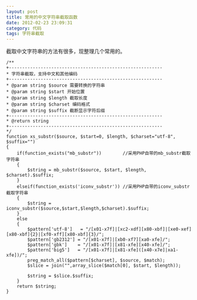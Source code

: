 ```yaml
---
layout: post
title: 常用的中文字符串截取函数
date: 2012-02-23 23:09:31
category: 代码
tags: 字符串截取
---
```



截取中文字符串的方法有很多，现整理几个常用的。 
    
    
    /**
    +----------------------------------------------------------
    * 字符串截取，支持中文和其他编码
    +----------------------------------------------------------
    * @param string $source 需要转换的字符串
    * @param string $start 开始位置
    * @param string $length 截取长度
    * @param string $charset 编码格式
    * @param string $suffix 截断显示字符后缀
    +----------------------------------------------------------
    * @return string
    +----------------------------------------------------------
    */
    function xs_substr($source, $start=0, $length, $charset="utf-8", $suffix="")
    {
    	if(function_exists("mb_substr"))        //采用PHP自带的mb_substr截取字符串
    	{
    		$string = mb_substr($source, $start, $length, $charset).$suffix;
    	}
    	elseif(function_exists('iconv_substr')) //采用PHP自带的iconv_substr截取字符串
    	{
    		$string = iconv_substr($source,$start,$length,$charset).$suffix;
    	}
    	else
    	{
    		$pattern['utf-8']   = "/[x01-x7f]|[xc2-xdf][x80-xbf]|[xe0-xef][x80-xbf]{2}|[xf0-xff][x80-xbf]{3}/";
    		$pattern['gb2312'] = "/[x01-x7f]|[xb0-xf7][xa0-xfe]/";
    		$pattern['gbk']    = "/[x01-x7f]|[x81-xfe][x40-xfe]/";
    		$pattern['big5']   = "/[x01-x7f]|[x81-xfe]([x40-x7e]|xa1-xfe])/";
    		preg_match_all($pattern[$charset], $source, $match);
    		$slice = join("",array_slice($match[0], $start, $length));
    		 
    		$string = $slice.$suffix;
    	}
    	return $string;
    }